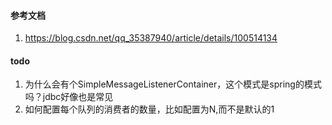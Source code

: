 #### 参考文档
1. https://blog.csdn.net/qq_35387940/article/details/100514134

#### todo
1. 为什么会有个SimpleMessageListenerContainer，这个模式是spring的模式吗？jdbc好像也是常见
2. 如何配置每个队列的消费者的数量，比如配置为N,而不是默认的1